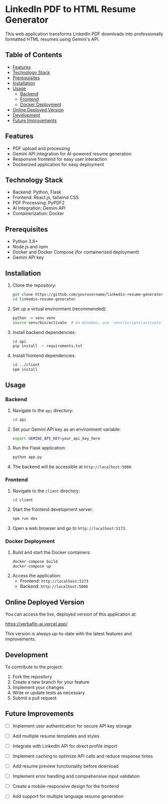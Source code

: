 # LinkedIn PDF to HTML Resume Generator
This web application transforms LinkedIn PDF downloads into professionally formatted HTML resumes using Gemini's API.

## Table of Contents
- [Features](#features)
- [Technology Stack](#technology-stack)
- [Prerequisites](#prerequisites)
- [Installation](#installation)
- [Usage](#usage)
  - [Backend](#backend)
  - [Frontend](#frontend)
  - [Docker Deployment](#docker-deployment)
- [Online Deployed Version](#online-deployed-version)
- [Development](#development)
- [Future Improvements](#future-improvements)


## Features
- PDF upload and processing
- Gemini API integration for AI-powered resume generation
- Responsive frontend for easy user interaction
- Dockerized application for easy deployment

## Technology Stack
- Backend: Python, Flask
- Frontend: React.js, tailwind CSS
- PDF Processing: PyPDF2
- AI Integration: Gemini API
- Containerization: Docker

## Prerequisites
- Python 3.8+
- Node.js and npm
- Docker and Docker Compose (for containerized deployment)
- Gemini API key

## Installation
1. Clone the repository:
   ```sh
   git clone https://github.com/yourusername/linkedin-resume-generator.git
   cd linkedin-resume-generator
   ```
2. Set up a virtual environment (recommended):
   ```sh
   python -m venv venv
   source venv/bin/activate  # On Windows, use `venv\Scripts\activate`
   ```
3. Install backend dependencies:
   ```sh
   cd api
   pip install -r requirements.txt
   ```
4. Install frontend dependencies:
   ```sh
   cd ../client
   npm install
   ```

## Usage
### Backend
1. Navigate to the `api` directory:
   ```sh
   cd api
   ```
2. Set your Gemini API key as an environment variable:
   ```sh
   export GEMINI_API_KEY=your_api_key_here
   ```
3. Run the Flask application:
   ```sh
   python app.py
   ```
4. The backend will be accessible at `http://localhost:5000`.

### Frontend
1. Navigate to the `client` directory:
   ```sh
   cd client
   ```
2. Start the frontend development server:
   ```sh
   npm run dev
   ```
3. Open a web browser and go to `http://localhost:5173`.

### Docker Deployment
1. Build and start the Docker containers:
   ```sh
   docker-compose build
   docker-compose up
   ```
2. Access the application:
   - Frontend: `http://localhost:5173`
   - Backend: `http://localhost:5000`

## Online Deployed Version

You can access the live, deployed version of this application at:

https://verbaflo-ai.vercel.app/

This version is always up-to-date with the latest features and improvements.

## Development

To contribute to the project:

1. Fork the repository
2. Create a new branch for your feature
3. Implement your changes
4. Write or update tests as necessary
5. Submit a pull request

## Future Improvements
- [ ] Implement user authentication for secure API key storage
- [ ] Add multiple resume templates and styles
- [ ] Integrate with LinkedIn API for direct profile import
- [ ] Implement caching to optimize API calls and reduce response times
- [ ] Add resume preview functionality before download
- [ ] Implement error handling and comprehensive input validation
- [ ] Create a mobile-responsive design for the frontend
- [ ] Add support for multiple language resume generation

